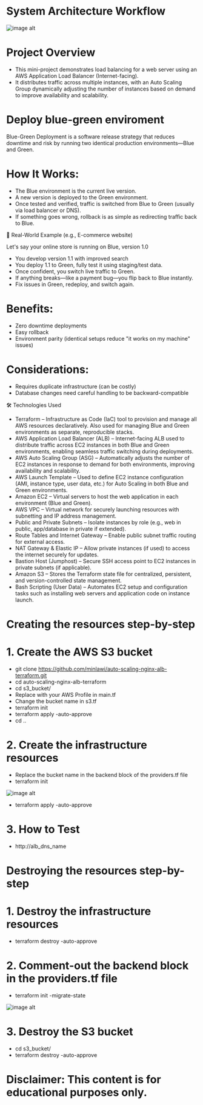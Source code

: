 # System Architecture Workflow

![image alt](https://github.com/minlawi/auto-scaling-nginx-alb-terraform/blob/9f95b77985297c3e9e77602c896c895d2d9c9686/private-nginx-alb-workflow.drawio.png)

# Project Overview
* This mini-project demonstrates load balancing for a web server using an AWS Application Load Balancer (Internet-facing). 
* It distributes traffic across multiple instances, with an Auto Scaling Group dynamically adjusting the number of instances based on demand to improve availability and scalability.

# Deploy blue-green enviroment
Blue-Green Deployment is a software release strategy that reduces downtime and risk by running two identical production environments—Blue and Green.

# How It Works:
* The Blue environment is the current live version.
* A new version is deployed to the Green environment.
* Once tested and verified, traffic is switched from Blue to Green (usually via load balancer or DNS).
* If something goes wrong, rollback is as simple as redirecting traffic back to Blue.

🏢 Real-World Example (e.g., E-commerce website)

Let's say your online store is running on Blue, version 1.0
* You develop version 1.1 with improved search
* You deploy 1.1 to Green, fully test it using staging/test data.
* Once confident, you switch live traffic to Green.
* If anything breaks—like a payment bug—you flip back to Blue instantly.
* Fix issues in Green, redeploy, and switch again.

# Benefits:
* Zero downtime deployments
* Easy rollback
* Environment parity (identical setups reduce "it works on my machine" issues)

# Considerations:
* Requires duplicate infrastructure (can be costly)
* Database changes need careful handling to be backward-compatible

🛠️ Technologies Used

* Terraform – Infrastructure as Code (IaC) tool to provision and manage all AWS resources declaratively. Also used for managing Blue and Green environments as separate, reproducible stacks.
* AWS Application Load Balancer (ALB) – Internet-facing ALB used to distribute traffic across EC2 instances in both Blue and Green environments, enabling seamless traffic switching during deployments.
* AWS Auto Scaling Group (ASG) – Automatically adjusts the number of EC2 instances in response to demand for both environments, improving availability and scalability.
* AWS Launch Template – Used to define EC2 instance configuration (AMI, instance type, user data, etc.) for Auto Scaling in both Blue and Green environments.
* Amazon EC2 – Virtual servers to host the web application in each environment (Blue and Green).
* AWS VPC – Virtual network for securely launching resources with subnetting and IP address management.
* Public and Private Subnets – Isolate instances by role (e.g., web in public, app/database in private if extended).
* Route Tables and Internet Gateway – Enable public subnet traffic routing for external access.
* NAT Gateway & Elastic IP – Allow private instances (if used) to access the internet securely for updates.
* Bastion Host (Jumphost) – Secure SSH access point to EC2 instances in private subnets (if applicable).
* Amazon S3 – Stores the Terraform state file for centralized, persistent, and version-controlled state management.
* Bash Scripting (User Data) – Automates EC2 setup and configuration tasks such as installing web servers and application code on instance launch.

# Creating the resources step-by-step
# 1. Create the AWS S3 bucket
   * git clone https://github.com/minlawi/auto-scaling-nginx-alb-terraform.git
   * cd auto-scaling-nginx-alb-terraform
   * cd s3_bucket/
   * Replace with your AWS Profile in main.tf
   * Change the bucket name in s3.tf
   * terraform init
   * terraform apply -auto-approve
   * cd ..

# 2. Create the infrastructure resources
   * Replace the bucket name in the backend block of the providers.tf file
   * terraform init
     
   ![image alt](https://github.com/minlawi/auto-scaling-nginx-alb-terraform/blob/47351bcabf787f02211787526b918c7e1dc29ff2/terraform%20init.png)
   
   * terraform apply -auto-approve

# 3. How to Test
  * http://alb_dns_name

# Destroying the resources step-by-step

# 1. Destroy the infrastructure resources
  * terraform destroy -auto-approve
# 2. Comment-out the backend block in the providers.tf file
  * terraform init -migrate-state

  ![image alt](https://github.com/minlawi/auto-scaling-nginx-alb-terraform/blob/ce32100b5ea3470330b1d9825713adefacba7d9e/Screenshot%20from%202025-03-08%2019-40-57.png)

# 3. Destroy the S3 bucket
  * cd s3_bucket/
  * terraform destroy -auto-approve

 # Disclaimer: This content is for educational purposes only.